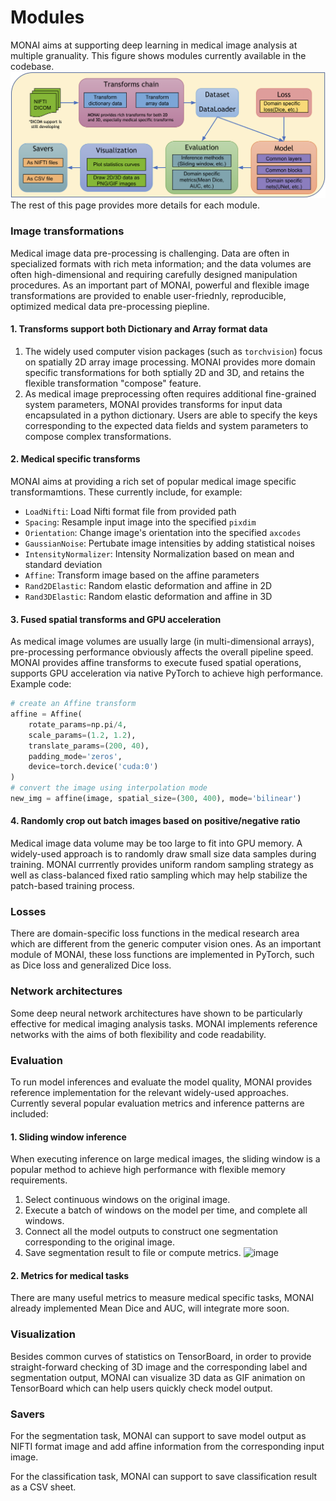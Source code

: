 # Modules
MONAI aims at supporting deep learning in medical image analysis at multiple granuality.
This figure shows modules currently available in the codebase.
![image](../images/end_to_end_process.png)
The rest of this page provides more details for each module.
### Image transformations
Medical image data pre-processing is challenging.  Data are often in specialized formats with rich meta information;  and the data volumes are often high-dimensional and requiring carefully designed manipulation procedures. As an important part of MONAI, powerful and flexible image transformations are provided to enable user-friednly, reproducible, optimized medical data pre-processing piepline.

#### 1. Transforms support both Dictionary and Array format data
1. The widely used computer vision packages (such as ``torchvision``) focus on spatially 2D array image processing. MONAI provides more domain specific transformations for both sptially 2D and 3D, and retains the flexible transformation "compose" feature.
2.  As medical image preprocessing often requires additional fine-grained system parameters, MONAI provides transforms for input data encapsulated in a python dictionary. Users are able to specify the keys corresponding to the expected data fields and system parameters to compose complex transformations.

#### 2. Medical specific transforms
MONAI aims at providing a rich set of popular medical image specific transformamtions. These currently include, for example:


-  `LoadNifti`:  Load Nifti format file from provided path
- `Spacing`:  Resample input image into the specified `pixdim`
- `Orientation`: Change image's orientation into the specified `axcodes`
- `GaussianNoise`: Pertubate image intensities by adding statistical noises
- `IntensityNormalizer`: Intensity Normalization based on mean and standard deviation
- `Affine`: Transform image based on the affine parameters
- `Rand2DElastic`: Random elastic deformation and affine in 2D
- `Rand3DElastic`: Random elastic deformation and affine in 3D

#### 3. Fused spatial transforms and GPU acceleration
As medical image volumes are usually large (in multi-dimensional arrays), pre-processing performance obviously affects the overall pipeline speed. MONAI provides affine transforms to execute fused spatial operations, supports GPU acceleration via native PyTorch to achieve high performance.
Example code:
```py
# create an Affine transform
affine = Affine(
    rotate_params=np.pi/4,
    scale_params=(1.2, 1.2),
    translate_params=(200, 40),
    padding_mode='zeros',
    device=torch.device('cuda:0')
)
# convert the image using interpolation mode
new_img = affine(image, spatial_size=(300, 400), mode='bilinear')
```
#### 4. Randomly crop out batch images based on positive/negative ratio
Medical image data volume may be too large to fit into GPU memory. A widely-used approach is to randomly draw small size data samples during training. MONAI currrently provides uniform random sampling strategy as well as class-balanced fixed ratio sampling which may help stabilize the patch-based training process.

### Losses
There are domain-specific loss functions in the medical research area which are different from the generic computer vision ones. As an important module of MONAI, these loss functions are implemented in PyTorch, such as Dice loss and generalized Dice loss.

### Network architectures
Some deep neural network architectures have shown to be particularly effective for medical imaging analysis tasks. MONAI implements reference networks with the aims of both flexibility and code readability.

### Evaluation
To run model inferences and evaluate the model quality, MONAI provides reference implementation for the relevant widely-used approaches. Currently several popular evaluation metrics and inference patterns are included:

#### 1. Sliding window inference
When executing inference on large medical images, the sliding window is a popular method to achieve high performance with flexible memory requirements.
1. Select continuous windows on the original image.
2. Execute a batch of windows on the model per time, and complete all windows.
3. Connect all the model outputs to construct one segmentation corresponding to the original image.
4. Save segmentation result to file or compute metrics.
![image](../images/sliding_window.png)

#### 2. Metrics for medical tasks
There are many useful metrics to measure medical specific tasks, MONAI already implemented Mean Dice and AUC, will integrate more soon.

### Visualization
Besides common curves of statistics on TensorBoard, in order to provide straight-forward checking of 3D image and the corresponding label and segmentation output, MONAI can visualize 3D data as GIF animation on TensorBoard which can help users quickly check model output.

### Savers
For the segmentation task, MONAI can support to save model output as NIFTI format image and add affine information from the corresponding input image.

For the classification task, MONAI can support to save classification result as a CSV sheet.
